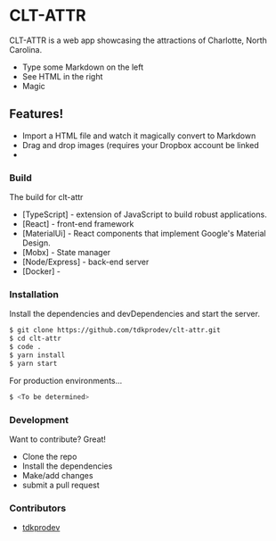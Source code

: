 # CLT-ATTR

CLT-ATTR is a web app showcasing the attractions of Charlotte, North Carolina.
  - Type some Markdown on the left
  - See HTML in the right
  - Magic

## Features!

  - Import a HTML file and watch it magically convert to Markdown
  - Drag and drop images (requires your Dropbox account be linked
  - 
### Build

The build for clt-attr

* [TypeScript] - extension of JavaScript to build robust applications.
* [React] - front-end framework 
* [MaterialUi] - React components that implement Google's Material Design.
* [Mobx] - State manager
* [Node/Express] - back-end server
* [Docker] - <Possible future integration>

### Installation
Install the dependencies and devDependencies and start the server.

```sh
$ git clone https://github.com/tdkprodev/clt-attr.git
$ cd clt-attr
$ code .
$ yarn install
$ yarn start
```

For production environments...

```sh
$ <To be determined>
```

### Development

Want to contribute? Great!

- Clone the repo
- Install the dependencies
- Make/add changes
- submit a pull request

### Contributors
-   [tdkprodev](https://github.com/tdkprodev)